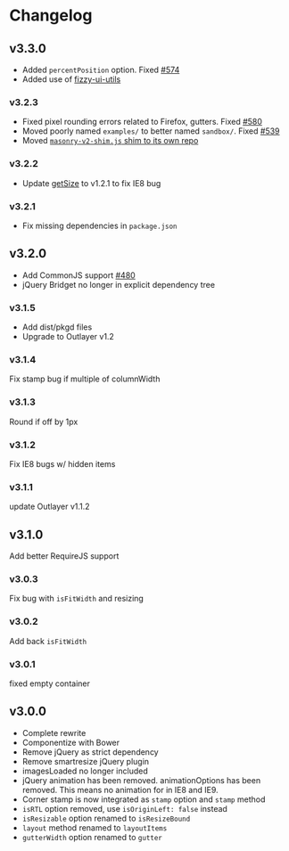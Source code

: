 # Changelog

## v3.3.0

+ Added `percentPosition` option. Fixed [#574](https://github.com/desandro/masonry/issues/574)
+ Added use of [fizzy-ui-utils](https://github.com/metafizzy/fizzy-ui-utils)

### v3.2.3

+ Fixed pixel rounding errors related to Firefox, gutters. Fixed [#580](https://github.com/desandro/masonry/pull/580)
+ Moved poorly named `examples/` to better named `sandbox/`. Fixed [#539](https://github.com/desandro/masonry/issues/539)
+ Moved [`masonry-v2-shim.js` shim to its own repo](https://github.com/desandro/masonry-v2-3-shim)

### v3.2.2

+ Update [getSize](https://github.com/desandro/get-size) to v1.2.1 to fix IE8 bug

### v3.2.1

+ Fix missing dependencies in `package.json`

## v3.2.0

+ Add CommonJS support [#480](https://github.com/desandro/masonry/issues/480)
+ jQuery Bridget no longer in explicit dependency tree

### v3.1.5

+ Add dist/pkgd files
+ Upgrade to Outlayer v1.2

### v3.1.4

Fix stamp bug if multiple of columnWidth

### v3.1.3

Round if off by 1px

### v3.1.2

Fix IE8 bugs w/ hidden items

### v3.1.1

update Outlayer v1.1.2

## v3.1.0

Add better RequireJS support

### v3.0.3

Fix bug with `isFitWidth` and resizing

### v3.0.2

Add back `isFitWidth`

### v3.0.1

fixed empty container

## v3.0.0

+ Complete rewrite
+ Componentize with Bower
+ Remove jQuery as strict dependency
+ Remove smartresize jQuery plugin
+ imagesLoaded no longer included
+ jQuery animation has been removed. animationOptions has been removed. This means no animation for in IE8 and IE9.
+ Corner stamp is now integrated as `stamp` option and `stamp` method
+ `isRTL` option removed, use `isOriginLeft: false` instead
+ `isResizable` option renamed to `isResizeBound`
+ `layout` method renamed to `layoutItems`
+ `gutterWidth` option renamed to `gutter`
